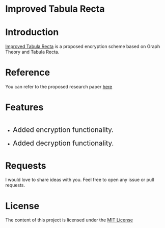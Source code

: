 Improved Tabula Recta
===================
# Introduction

[Improved Tabula Recta](http://github.com/sahanarula/improved-tabula-recta) is a proposed encryption scheme based on Graph Theory and Tabula Recta.

# Reference

You can refer to the proposed research paper [here](http://tabula.cyburl.in) 

# Features

# 

*   <span style="font-size: 16pt; line-height: 21pt; text-indent: 2em;">Added encryption functionality.</span>

*   <span style="font-size: 16pt; line-height: 21pt; text-indent: 2em;">Added decryption functionality.</span>


# Requests

I would love to share ideas with you. Feel free to open any issue or pull requests.

# License

The content of this project is licensed under the&nbsp;[MIT License](http://opensource.org/licenses/mit-license.php)
